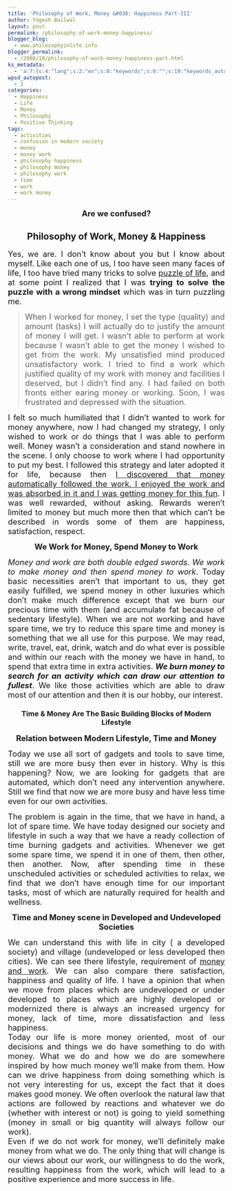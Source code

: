 ```yaml
---
title: 'Philosophy of Work, Money &#038; Happiness Part-III'
author: Yogesh Bailwal
layout: post
permalink: /philosophy-of-work-money-happiness/
blogger_blog:
  - www.philosophyinlife.info
blogger_permalink:
  - /2008/10/philosophy-of-work-money-happiness-part.html
ks_metadata:
  - 'a:7:{s:4:"lang";s:2:"en";s:8:"keywords";s:0:"";s:19:"keywords_autoupdate";s:1:"0";s:11:"description";s:0:"";s:22:"description_autoupdate";s:1:"0";s:5:"title";s:0:"";s:6:"robots";s:12:"index,follow";}'
wpsd_autopost:
  - 1
categories:
  - Happiness
  - Life
  - Money
  - Philosophy
  - Positive Thinking
tags:
  - activities
  - confusion in modern society
  - money
  - money work
  - philosophy happiness
  - philosophy money
  - philosophy work
  - time
  - work
  - work money
---
```

<p style="font-weight: bold; text-align: center;">
  <span style="font-size: 130%;">Are we confused?</span>
</p>

<h2 style="text-align: center;">
  Philosophy of Work, Money & Happiness
</h2>

<p style="text-align: justify;">
  <span style="font-size: 130%;">Yes, we are. I don&#8217;t know about you but I know about myself. Like each one of us, I too have seen many faces of life, I too have tried many tricks to solve <a href="http://www.philosophyinlife.info/13/mystery-of-life-nature.htm">puzzle of life</a>, and at some point I realized that I was <span style="font-weight: bold;">trying to solve the puzzle with a wrong mindset</span> which was in turn puzzling me.</span>
</p>

<div style="text-align: justify;">
</div>

> <p style="text-align: justify;">
>   <span style="font-size: 130%;">When I worked for money, I set the type (quality) and amount (tasks) I will actually do to justify the amount of money I will get. I wasn&#8217;t able to perform at work because I wasn&#8217;t able to get the money I wished to get from the work. My unsatisfied mind produced unsatisfactory work. I tried to find a work which justified quality of my work with money and facilities I deserved, but I didn&#8217;t find any. I had failed on both fronts either earing money or working. Soon, I was frustrated and depressed with the situation. </span>
> </p>

<div style="text-align: justify;">
</div>

<p style="text-align: justify;">
  <span style="font-size: 130%;">I felt so much humiliated that I didn&#8217;t wanted to work for money anywhere, now I had changed my strategy, I only wished to work or do things that I was able to perform well. Money wasn&#8217;t a consideration and stand nowhere in the scene. I only choose to work where I had opportunity to put my best. I followed this strategy and later adopted it for life, because then <span style="text-decoration: underline;">I discovered that money automatically followed the work. I enjoyed the work and was absorbed in it and I was getting money for this fun</span>. I was well rewarded, without asking. Rewards weren&#8217;t limited to money but much more then that which can&#8217;t be described in words some of them are happiness, satisfaction, respect.</span>
</p>

<div style="text-align: justify;">
</div>

<p style="font-weight: bold; text-align: center;">
  <span style="font-size: 130%;">We Work for Money, Spend Money to Work</span>
</p>

<div style="text-align: justify;">
</div>

<p style="text-align: justify;">
  <span style="font-size: 130%;"><em>Money and work are both double edged swords. We work to make money and then spend money to work</em>. Today basic necessities aren&#8217;t that important to us, they get easily fulfilled, we spend money in other luxuries which don&#8217;t make much difference except that we burn our precious time with them (and accumulate fat because of sedentary lifestyle). When we are not working and have spare time, we try to reduce this spare time and money is something that we all use for this purpose. We may read, write, travel, eat, drink, watch and do what ever is possible and within our reach with the money we have in hand, to spend that extra time in extra activities. <strong style="font-style: italic;">We burn money to search for an activity which can draw our attention to fullest</strong>. We like those activities which are able to draw most of our attention and then it is our hobby, our interest. </span>
</p>

<h3 style="text-align: center;">
  Time & Money Are The Basic Building Blocks of Modern Lifestyle
</h3>

<p style="font-weight: bold; text-align: center;">
  <span style="font-size: 130%;">Relation between Modern Lifestyle, Time and Money</span>
</p>

<p style="text-align: justify;">
  <span style="font-size: 130%;">Today we use all sort of gadgets and tools to save time, still we are more busy then ever in history. Why is this happening? Now, we are looking for gadgets that are automated, which don&#8217;t need any intervention anywhere. Still we find that now we are more busy and have less time even for our own activities.</span>
</p>

<div style="text-align: justify;">
</div>

<p style="text-align: justify;">
  <span style="font-size: 130%;">The problem is again in the time, that we have in hand, a lot of spare time. We have today designed our society and lifestyle in such a way that we have a ready collection of time burning gadgets and activities. Whenever we get some spare time, we spend it in one of them, then other, then another. Now, after spending time in these unscheduled activities or scheduled activities to relax, we find that we don&#8217;t have enough time for our important tasks, most of which are naturally required for health and wellness.</span>
</p>

<div style="text-align: justify;">
</div>

<p style="font-weight: bold; text-align: center;">
  <span style="font-size: 130%;">Time and Money scene in Developed and Undeveloped Societies</span>
</p>

<div style="text-align: justify;">
  <span style="font-size: 130%;">We can understand this with life in city ( a developed society) and village (undeveloped or less developed then cities). We can see there lifestyle, requirement of <a href="http://www.philosophyinlife.info/20/modern-philosophy-of-work-and-money.htm">money and work</a>. We can also compare there satisfaction, happiness and quality of life. I have a opinion that when we move from places which are undeveloped or under developed to places which are highly developed or modernized there is always an increased urgency for money, lack of time, more dissatisfaction and less happiness. </span>
</div>

<div style="text-align: justify;">
</div>

<div style="text-align: justify;">
  <span style="font-size: 130%;">Today our life is more money oriented, most of our decisions and things we do have something to do with money. What we do and how we do are somewhere inspired by how much money we&#8217;ll make from them. How can we drive happiness from doing something which is not very interesting for us, except the fact that it does makes good money. We often overlook the natural law that actions are followed by reactions and whatever we do (whether with interest or not) is going to yield something (money in small or big quantity will always follow our work).</span>
</div>

<div style="text-align: justify;">
</div>

<div style="text-align: justify;">
  <span style="font-size: 130%;">Even if we do not work for money, we&#8217;ll definitely make money from what we do. The only thing that will change is our views about our work, our willingness to do the work, resulting happiness from the work, which will lead to a positive experience and more success in life.<br /> </span>
</div>